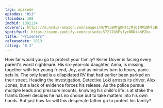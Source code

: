 ```yaml
---
tags: episode
epindex: "053"
tfoindex: 198
imdbid: 1392214
coverurl: https://m.media-amazon.com/images/M/MV5BMTg0NTIzMjQ1NV5BMl5BanBnXkFtZTcwNDc3MzM5OQ@@._V1_SY300_CR0,0,202,300_.jpg
spotifyurl: https://open.spotify.com/episode/57Z7ZQ8FsfycRBNt4hPZks
title: "Prisoners"
releasedate: 2013
rating: "8.1"
---
```


How far would you go to protect your family? Keller Dover is facing every parent's worst nightmare. His six-year-old daughter, Anna, is missing, together with her young friend, Joy, and as minutes turn to hours, panic sets in. The only lead is a dilapidated RV that had earlier been parked on their street. Heading the investigation, Detective Loki arrests its driver, Alex Jones, but a lack of evidence forces his release. As the police pursue multiple leads and pressure mounts, knowing his child's life is at stake the frantic Dover decides he has no choice but to take matters into his own hands. But just how far will this desperate father go to protect his family?